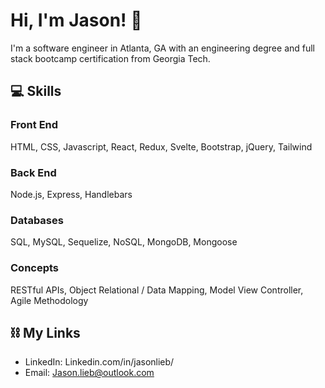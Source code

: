 # Hi, I'm Jason! 👋

I'm a software engineer in Atlanta, GA with an engineering degree and full stack bootcamp certification from Georgia Tech.

## 💻 Skills
### Front End
HTML, CSS, Javascript, React, Redux, Svelte, Bootstrap, jQuery, Tailwind
### Back End
Node.js, Express, Handlebars
### Databases
SQL, MySQL, Sequelize, NoSQL, MongoDB, Mongoose
### Concepts
RESTful APIs, Object Relational / Data Mapping, Model View Controller, Agile Methodology
<!-- ### Misc
Jest -->

## ⛓ My Links

* LinkedIn: Linkedin.com/in/jasonlieb/
* Email: Jason.lieb@outlook.com
<!-- * Portfolio: -->
<!--  ✉️-->

<!--


- 🔭 I’m currently working on ...
- 🌱 I’m currently learning ...
- 👯 I’m looking to collaborate on ...
- 🤔 I’m looking for help with ...
- 💬 Ask me about ...
- 📫 How to reach me: ...
- 😄 Pronouns: ...
- ⚡ Fun fact: ...
-->

